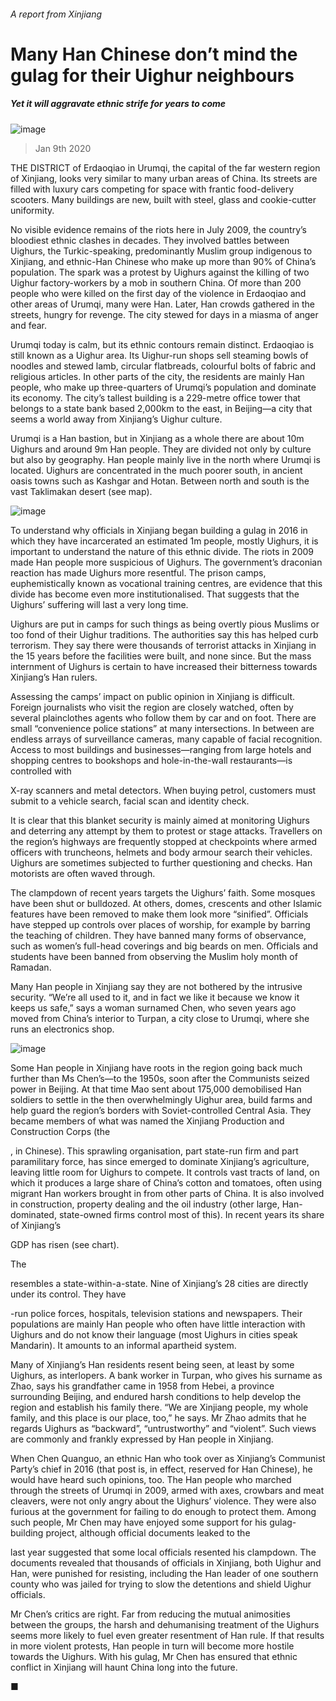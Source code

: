 ###### A report from Xinjiang
# Many Han Chinese don’t mind the gulag for their Uighur neighbours 
##### Yet it will aggravate ethnic strife for years to come 
![image](images/20200111_CNP001_0.jpg) 
> Jan 9th 2020 
THE DISTRICT of Erdaoqiao in Urumqi, the capital of the far western region of Xinjiang, looks very similar to many urban areas of China. Its streets are filled with luxury cars competing for space with frantic food-delivery scooters. Many buildings are new, built with steel, glass and cookie-cutter uniformity. 
No visible evidence remains of the riots here in July 2009, the country’s bloodiest ethnic clashes in decades. They involved battles between Uighurs, the Turkic-speaking, predominantly Muslim group indigenous to Xinjiang, and ethnic-Han Chinese who make up more than 90% of China’s population. The spark was a protest by Uighurs against the killing of two Uighur factory-workers by a mob in southern China. Of more than 200 people who were killed on the first day of the violence in Erdaoqiao and other areas of Urumqi, many were Han. Later, Han crowds gathered in the streets, hungry for revenge. The city stewed for days in a miasma of anger and fear. 
Urumqi today is calm, but its ethnic contours remain distinct. Erdaoqiao is still known as a Uighur area. Its Uighur-run shops sell steaming bowls of noodles and stewed lamb, circular flatbreads, colourful bolts of fabric and religious articles. In other parts of the city, the residents are mainly Han people, who make up three-quarters of Urumqi’s population and dominate its economy. The city’s tallest building is a 229-metre office tower that belongs to a state bank based 2,000km to the east, in Beijing—a city that seems a world away from Xinjiang’s Uighur culture. 
Urumqi is a Han bastion, but in Xinjiang as a whole there are about 10m Uighurs and around 9m Han people. They are divided not only by culture but also by geography. Han people mainly live in the north where Urumqi is located. Uighurs are concentrated in the much poorer south, in ancient oasis towns such as Kashgar and Hotan. Between north and south is the vast Taklimakan desert (see map). 
![image](images/20200111_CNM917.png) 
To understand why officials in Xinjiang began building a gulag in 2016 in which they have incarcerated an estimated 1m people, mostly Uighurs, it is important to understand the nature of this ethnic divide. The riots in 2009 made Han people more suspicious of Uighurs. The government’s draconian reaction has made Uighurs more resentful. The prison camps, euphemistically known as vocational training centres, are evidence that this divide has become even more institutionalised. That suggests that the Uighurs’ suffering will last a very long time. 
Uighurs are put in camps for such things as being overtly pious Muslims or too fond of their Uighur traditions. The authorities say this has helped curb terrorism. They say there were thousands of terrorist attacks in Xinjiang in the 15 years before the facilities were built, and none since. But the mass internment of Uighurs is certain to have increased their bitterness towards Xinjiang’s Han rulers. 
Assessing the camps’ impact on public opinion in Xinjiang is difficult. Foreign journalists who visit the region are closely watched, often by several plainclothes agents who follow them by car and on foot. There are small “convenience police stations” at many intersections. In between are endless arrays of surveillance cameras, many capable of facial recognition. Access to most buildings and businesses—ranging from large hotels and shopping centres to bookshops and hole-in-the-wall restaurants—is controlled with  
X-ray scanners and metal detectors. When buying petrol, customers must submit to a vehicle search, facial scan and identity check. 
It is clear that this blanket security is mainly aimed at monitoring Uighurs and deterring any attempt by them to protest or stage attacks. Travellers on the region’s highways are frequently stopped at checkpoints where armed officers with truncheons, helmets and body armour search their vehicles. Uighurs are sometimes subjected to further questioning and checks. Han motorists are often waved through. 
The clampdown of recent years targets the Uighurs’ faith. Some mosques have been shut or bulldozed. At others, domes, crescents and other Islamic features have been removed to make them look more “sinified”. Officials have stepped up controls over places of worship, for example by barring the teaching of children. They have banned many forms of observance, such as women’s full-head coverings and big beards on men. Officials and students have been banned from observing the Muslim holy month of Ramadan. 
Many Han people in Xinjiang say they are not bothered by the intrusive security. “We’re all used to it, and in fact we like it because we know it keeps us safe,” says a woman surnamed Chen, who seven years ago moved from China’s interior to Turpan, a city close to Urumqi, where she runs an electronics shop. 
![image](images/20200111_CNC011.png) 
Some Han people in Xinjiang have roots in the region going back much further than Ms Chen’s—to the 1950s, soon after the Communists seized power in Beijing. At that time Mao sent about 175,000 demobilised Han soldiers to settle in the then overwhelmingly Uighur area, build farms and help guard the region’s borders with Soviet-controlled Central Asia. They became members of what was named the Xinjiang Production and Construction Corps (the  
, in Chinese). This sprawling organisation, part state-run firm and part paramilitary force, has since emerged to dominate Xinjiang’s agriculture, leaving little room for Uighurs to compete. It controls vast tracts of land, on which it produces a large share of China’s cotton and tomatoes, often using migrant Han workers brought in from other parts of China. It is also involved in construction, property dealing and the oil industry (other large, Han-dominated, state-owned firms control most of this). In recent years its share of Xinjiang’s  
GDP has risen (see chart). 
The  
 resembles a state-within-a-state. Nine of Xinjiang’s 28 cities are directly under its control. They have  
-run police forces, hospitals, television stations and newspapers. Their populations are mainly Han people who often have little interaction with Uighurs and do not know their language (most Uighurs in cities speak Mandarin). It amounts to an informal apartheid system. 
Many of Xinjiang’s Han residents resent being seen, at least by some Uighurs, as interlopers. A bank worker in Turpan, who gives his surname as Zhao, says his grandfather came in 1958 from Hebei, a province surrounding Beijing, and endured harsh conditions to help develop the region and establish his family there. “We are Xinjiang people, my whole family, and this place is our place, too,” he says. Mr Zhao admits that he regards Uighurs as “backward”, “untrustworthy” and “violent”. Such views are commonly and frankly expressed by Han people in Xinjiang. 
When Chen Quanguo, an ethnic Han who took over as Xinjiang’s Communist Party’s chief in 2016 (that post is, in effect, reserved for Han Chinese), he would have heard such opinions, too. The Han people who marched through the streets of Urumqi in 2009, armed with axes, crowbars and meat cleavers, were not only angry about the Uighurs’ violence. They were also furious at the government for failing to do enough to protect them. Among such people, Mr Chen may have enjoyed some support for his gulag-building project, although official documents leaked to the  
 last year suggested that some local officials resented his clampdown. The documents revealed that thousands of officials in Xinjiang, both Uighur and Han, were punished for resisting, including the Han leader of one southern county who was jailed for trying to slow the detentions and shield Uighur officials. 
Mr Chen’s critics are right. Far from reducing the mutual animosities between the groups, the harsh and dehumanising treatment of the Uighurs seems more likely to fuel even greater resentment of Han rule. If that results in more violent protests, Han people in turn will become more hostile towards the Uighurs. With his gulag, Mr Chen has ensured that ethnic conflict in Xinjiang will haunt China long into the future.  
■